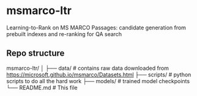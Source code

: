 # msmarco-ltr
Learning-to-Rank on MS MARCO Passages: candidate generation from prebuilt indexes and re-ranking for QA search

## Repo structure

msmarco-ltr/
│
├── data/                  # contains raw data downloaded from https://microsoft.github.io/msmarco/Datasets.html
├── scripts/               # python scripts to do all the hard work
├── models/                # trained model checkpoints
└── README.md              # This file
